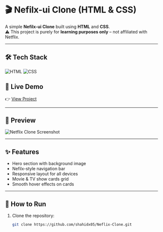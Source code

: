 # 🎬 Nefilx-ui Clone (HTML & CSS)

A simple **Nefilx-ui Clone** built using **HTML** and **CSS**.  
⚠️ This project is purely for **learning purposes only** – not affiliated with Netflix.

---

## 🛠️ Tech Stack
![HTML](https://img.shields.io/badge/HTML-E34F26?style=for-the-badge&logo=html5)
![CSS](https://img.shields.io/badge/CSS-1572B6?style=for-the-badge&logo=css3)

## 🚀 Live Demo  
👉 [View Project](https://watchly-ui-clone-x05.vercel.app/)

---

## 📸 Preview  
![Netflix Clone Screenshot](images/preview.png)

---

## ✨ Features  
- Hero section with background image  
- Nefilx-style navigation bar  
- Responsive layout for all devices  
- Movie & TV show cards grid  
- Smooth hover effects on cards  

---

## 📂 How to Run  

1. Clone the repository:

   ```bash
   git clone https://github.com/shahidx05/Neflix-Clone.git
   ```